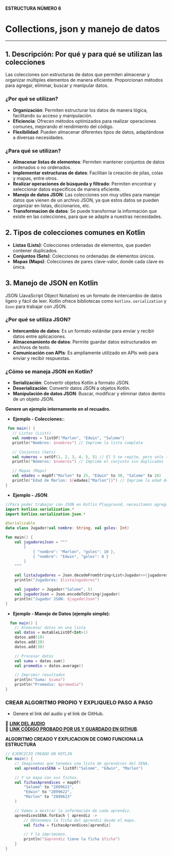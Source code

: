 #### ESTRUCTURA NÚMERO 6
# Collections, json y manejo de datos

---

## 1. Descripción: Por qué y para qué se utilizan las colecciones

Las colecciones son estructuras de datos que permiten almacenar y organizar múltiples elementos de manera eficiente. Proporcionan métodos para agregar, eliminar, buscar y manipular datos.

### ¿Por qué se utilizan?

* **Organización**: Permiten estructurar los datos de manera lógica, facilitando su acceso y manipulación.
* **Eficiencia**: Ofrecen métodos optimizados para realizar operaciones comunes, mejorando el rendimiento del código.
* **Flexibilidad**: Pueden almacenar diferentes tipos de datos, adaptándose a diversas necesidades.

### ¿Para qué se utilizan?

* **Almacenar listas de elementos**: Permiten mantener conjuntos de datos ordenados o no ordenados.
* **Implementar estructuras de datos**: Facilitan la creación de pilas, colas y mapas, entre otros.
* **Realizar operaciones de búsqueda y filtrado**: Permiten encontrar y seleccionar datos específicos de manera eficiente.
* **Manejo de datos JSON**: Las colecciones son muy utiles para manejar datos que vienen de un archivo JSON, ya que estos datos se pueden organizar en listas, diccionarios, etc.
* **Transformacion de datos**: Se puede transformar la información que existe en las colecciones, para que se adapte a nuestras necesidades.

## 2. Tipos de colecciones comunes en Kotlin

* **Listas (Lists)**: Colecciones ordenadas de elementos, que pueden contener duplicados.
* **Conjuntos (Sets)**: Colecciones no ordenadas de elementos únicos.
* **Mapas (Maps)**: Colecciones de pares clave-valor, donde cada clave es única.

## 3. Manejo de JSON en Kotlin

JSON (JavaScript Object Notation) es un formato de intercambio de datos ligero y fácil de leer. Kotlin ofrece bibliotecas como `kotlinx.serialization` y `Gson` para trabajar con JSON.

### ¿Por qué se utiliza JSON?

* **Intercambio de datos**: Es un formato estándar para enviar y recibir datos entre aplicaciones.
* **Almacenamiento de datos**: Permite guardar datos estructurados en archivos de texto.
* **Comunicación con APIs**: Es ampliamente utilizado en APIs web para enviar y recibir respuestas.

### ¿Cómo se maneja JSON en Kotlin?

* **Serialización**: Convertir objetos Kotlin a formato JSON.
* **Deserialización**: Convertir datos JSON a objetos Kotlin.
* **Manipulación de datos JSON**: Buscar, modificar y eliminar datos dentro de un objeto JSON.

**Genere un ejemplo internamente en el recuadro.**

* **Ejemplo - Colecciones:**:
 ```kotlin
  fun main() {
    // Listas (Lists)
    val nombres = listOf("Marlon", "Edwin", "Salome")
    println("Nombres: $nombres") // Imprime la lista completa

    // Conjuntos (Sets)
    val numeros = setOf(1, 2, 3, 4, 5, 5) // El 5 se repite, pero solo se almacena una vez
    println("Números: $numeros") // Imprime el conjunto sin duplicados

    // Mapas (Maps)
    val edades = mapOf("Marlon" to 25, "Edwin" to 30, "Salome" to 28)
    println("Edad de Marlon: ${edades["Marlon"]}") // Imprime la edad de Marlon
}
```

* **Ejemplo - JSON**:
```kotlin
//Para poder trabajar con JSON en Kotlin Playground, necesitamos agregar una librería externa como kotlinx.serialization.
import kotlinx.serialization.*
import kotlinx.serialization.json.*

@Serializable
data class Jugador(val nombre: String, val goles: Int)

fun main() {
    val jugadoresJson = """
        [
            { "nombre": "Marlon", "goles": 10 },
            { "nombre": "Edwin", "goles": 8 }
        ]
    """

    val listaJugadores = Json.decodeFromString<List<Jugador>>(jugadoresJson)
    println("Jugadores: $listaJugadores")

    val jugador = Jugador("Salome", 5)
    val jugadorJson = Json.encodeToString(jugador)
    println("Jugador JSON: $jugadorJson")
}
```

* **Ejemplo - Manejo de Datos (ejemplo simple):**
```kotlin
  fun main() {
    // Almacenar datos en una lista
    val datos = mutableListOf<Int>()
    datos.add(10)
    datos.add(20)
    datos.add(30)

    // Procesar datos
    val suma = datos.sum()
    val promedio = datos.average()

    // Imprimir resultados
    println("Suma: $suma")
    println("Promedio: $promedio")
}
```
    
### CREAR ALGORITMO PROPIO Y EXPLIQUELO PASO A PASO 
- Genere el link del audio y el link de GitHub.  

🔗 **[LINK DEL AUDIO](https://github.com/marlonpalacios777/Kotlin-Fichas/blob/f2ac85fbd5a12cc6244c171879a4a04a504e8b15/tarjeta-6/Audio%20-%20Tarjeta%20n%C3%BAmero%206..mp4)**  
🔗 **[LINK CÓDIGO PROBADO POR US Y GUARDADO EN GITHUB](https://github.com/marlonpalacios777/Kotlin-Fichas/blob/b2da4e8186f991cc449921345799388a5c69979e/tarjeta-6/Collections%2C%20json%20y%20manejo%20de%20datos.PNG)**.

**ALGORITMO CREADO Y EXPLICACION DE COMO FUNCIONA LA ESTRUCTURA**
```kotlin
// EJERCICIO CREADO EN KOTLIN
fun main() {
    // Imaginemos que tenemos una lista de aprendices del SENA.
    val aprendicesSENA = listOf("Salomé", "Edwin", "Marlon")

    // Y un mapa con sus fichas.
    val fichasAprendices = mapOf(
        "Salomé" to "2899621",
        "Edwin" to "2899622",
        "Marlon" to "2899623"
    )

    // Vamos a mostrar la información de cada aprendiz.
    aprendicesSENA.forEach { aprendiz ->
        // Obtenemos la ficha del aprendiz desde el mapa.
        val ficha = fichasAprendices[aprendiz]

        // Y la imprimimos.
        println("$aprendiz tiene la ficha $ficha")
    }
}
```
